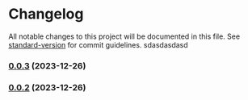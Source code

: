 # Changelog

All notable changes to this project will be documented in this file. See [standard-version](https://github.com/conventional-changelog/standard-version) for commit guidelines.
sdasdasdasd
### [0.0.3](https://github.com/core-ds/test/compare/v0.0.2...v0.0.3) (2023-12-26)

### [0.0.2](https://github.com/core-ds/test/compare/v0.0.1-beta.9d6afce-beta.f07e6a6-beta.3f48851...v0.0.2) (2023-12-26)
